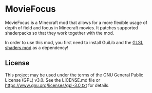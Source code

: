 MovieFocus
==========

MovieFocus is a Minecraft mod that allows for a more flexible usage of depth of field and focus in Minecraft movies. It patches supported shaderpacks so that they work together with the mod.

In order to use this mod, you first need to install GuiLib and the [GLSL shaders mod](http://shadersmod.net/) as a dependency!

License
-------

This project may be used under the terms of the GNU General Public License (GPL) v3.0. See the LICENSE.md file or https://www.gnu.org/licenses/gpl-3.0.txt for details.
